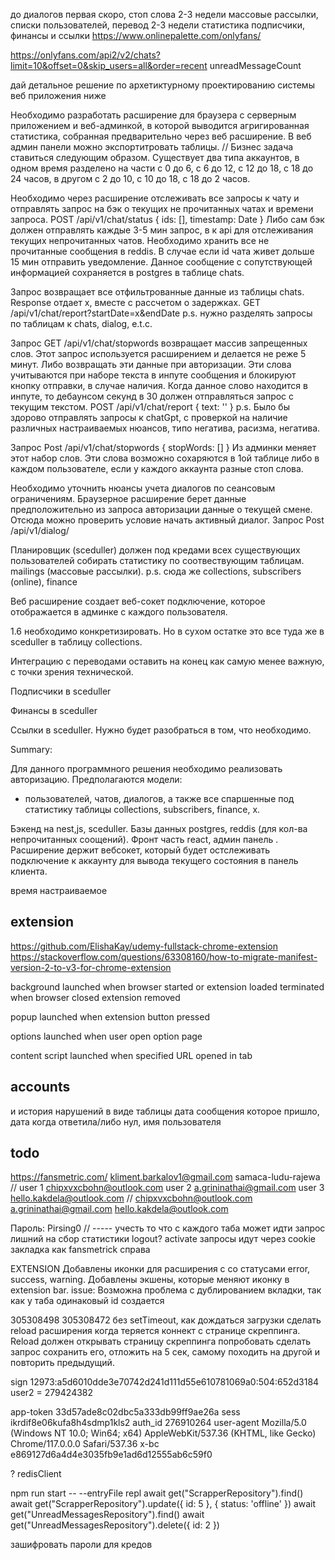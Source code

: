 до диалогов первая
скоро, стоп слова
2-3 недели
массовые рассылки,
списки пользователей, перевод
2-3 недели
статистика
подписчики, финансы и ссылки
https://www.onlinepalette.com/onlyfans/

https://onlyfans.com/api2/v2/chats?limit=10&offset=0&skip_users=all&order=recent
unreadMessageCount






дай детальное решение по архетиктурному проектированию системы веб приложения ниже

Необходимо разработать расширение для браузера с серверным приложением и веб-админкой, в которой выводится агригированная статистика, собранная предварительно через веб расширение. В веб админ панели можно экспортитровать таблицы.
//
Бизнес задача ставиться следующим образом.  Существует два типа аккаунтов, в одном время разделено на части с 0 до 6, с 6 до 12, с 12 до 18, с 18 до 24 часов, в другом с 2 до 10, с 10 до 18, с 18 до 2 часов.

Необходимо через расширение отслеживать все запросы к чату и отправлять запрос на бэк о текущих не прочитанных чатах и времени запроса.
POST /api/v1/chat/status { ids: [], timestamp: Date }
Либо сам бэк должен отправлять каждые 3-5 мин запрос, в к api для отслеживания текущих непрочитанных чатов. Необходимо хранить все не прочитанные сообщения в reddis.
В случае если id чата живет дольше 15 мин отправить уведомление. Данное сообщение c cопутствующей информацией сохраняется в postgres в таблице chats.

Запрос возвращает все отфильтрованные данные из таблицы chats. Response отдает x, вместе с рассчетом о задержках.
GET /api/v1/chat/report?startDate=x&endDate
p.s. нужно разделять запросы по таблицам к chats, dialog, e.t.c.

Запрос
GET /api/v1/chat/stopwords
возвращает массив запрещенных слов. Этот запрос используется расширением и делается не реже 5 минут. Либо возвращать эти данные при авторизации. Эти слова учитываются при наборе текста в инпуте сообщения и блокируют кнопку отправки, в случае наличия. Когда данное слово находится в инпуте, то дебаунсом секунд в 30 должен отправляться запрос с текущим текстом.
POST /api/v1/chat/report { text: '' }
p.s.
Было бы здорово отправлять запросы к chatGpt, с проверкой на наличие различных настраиваемых нюансов, типо негатива, расизма, негатива.

Запрос
Post /api/v1/chat/stopwords { stopWords: [] } Из админки меняет этот набор слов. Эти слова возможно сохаряются в 1ой таблице либо в каждом пользователе, если у каждого аккаунта разные стоп слова.

Необходимо уточнить нюансы учета диалогов по сеансовым ограничениям.
Браузерное расширение берет данные предположительно из запроса авторизации данные о текущей смене. Отсюда можно проверить условие начать активный диалог. Запрос
Post /api/v1/dialog/

Планировщик (sceduller) должен под кредами всех существующих пользователей собирать статистику по соотвествующим таблицам.
mailings (массовые рассылки).
p.s.
сюда же collections, subscribers (online), finance

Веб расширение создает веб-сокет подключение, которое отображается в админке c каждого пользователя.

1.6 необходимо конкретизировать. Но в сухом остатке это все туда же в sceduller в таблицу collections.

Интеграцию с переводами оставить на конец как самую менее важную, с точки зрения технической.

Подписчики в sceduller

Финансы в sceduller

Ссылки в sceduller. Нужно будет разобраться в том, что необходимо.


Summary:

Для данного программного решения необходимо реализовать авторизацию.
Предполагаются модели:
- пользователей, чатов, диалогов, а также все спаршенные под статистику таблицы collections, subscribers, finance, x.

Бэкенд на nest,js, sceduller. Базы данных postgres, reddis (для кол-ва непрочитанных соощений). Фронт часть react, админ панель . Расширение держит вебсокет, который будет остслеживать подключение к аккаунту для вывода текущего состояния в панель клиента.

время настраиваемое






## extension

https://github.com/ElishaKay/udemy-fullstack-chrome-extension
https://stackoverflow.com/questions/63308160/how-to-migrate-manifest-version-2-to-v3-for-chrome-extension

background
launched when browser started or extension loaded
terminated when browser closed extension removed

popup
launched when extension button pressed

options
launched when user open option page

content script
launched when specified URL opened in tab


## accounts

и история нарушений в виде таблицы
дата сообщения которое пришло, дата когда ответила/либо нул, имя пользователя


## todo

https://fansmetric.com/
kliment.barkalov1@gmail.com
samaca-ludu-rajewa
//
user 1 chipxvxcbohn@outlook.com
user 2 a.grininathai@gmail.com
user 3 hello.kakdela@outlook.com
//
chipxvxcbohn@outlook.com
a.grininathai@gmail.com
hello.kakdela@outlook.com

Пароль:
Pirsing0
// -----
учесть то что с каждого таба может идти запрос лишний на сбор статистики
logout?
activate
запросы идут через cookie
закладка как fansmetrick справа


EXTENSION
Добавлены иконки для расширения с со статусами error, success, warning. Добавлены экшены, которые меняют иконку в extension bar.
issue: Возможна проблема с дублированием вкладки, так как у таба одинаковый id создается

305308498
305308472
без setTimeout, как дождаться загрузки
сделать reload расширения когда теряется коннект с странице скреппинга. Reload должен открывать страницу скреппинга
попробовать сделать запрос сохранить его, отложить на 5 сек, самому походить на другой и повторить предыдущий.

sign 12973:a5d6010dde3e70742d241d111d55e610781069a0:504:652d3184
user2 = 279424382


app-token 33d57ade8c02dbc5a333db99ff9ae26a
sess ikrdif8e06kufa8h4sdmp1kls2
auth_id 276910264
user-agent Mozilla/5.0 (Windows NT 10.0; Win64; x64) AppleWebKit/537.36 (KHTML, like Gecko) Chrome/117.0.0.0 Safari/537.36
x-bc e869127d6a4d4e3035fb9e1ad6d12555ab6c59f0


?
redisClient

npm run start -- --entryFile repl
await get("ScrapperRepository").find()
await get("ScrapperRepository").update({ id: 5 }, { status: 'offline' })
await get("UnreadMessagesRepository").find()
await get("UnreadMessagesRepository").delete({ id: 2 })

зашифровать пароли для кредов